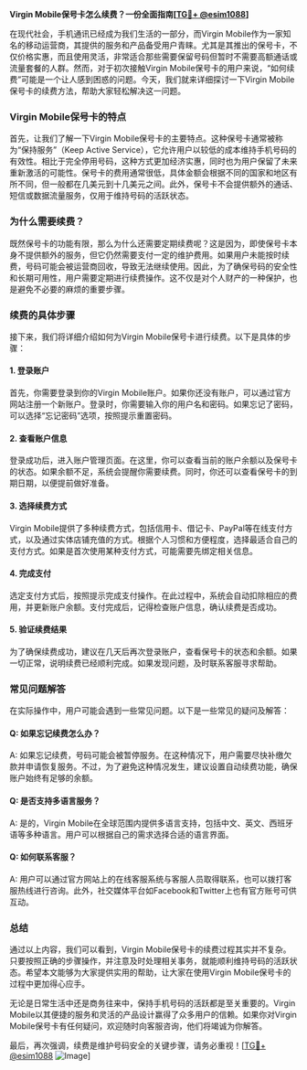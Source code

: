 **Virgin Mobile保号卡怎么续费？一份全面指南[[TG💪+ @esim1088](https://t.me/s/esim1088)]**

在现代社会，手机通讯已经成为我们生活的一部分，而Virgin Mobile作为一家知名的移动运营商，其提供的服务和产品备受用户青睐。尤其是其推出的保号卡，不仅价格实惠，而且使用灵活，非常适合那些需要保留号码但暂时不需要高额通话或流量套餐的人群。然而，对于初次接触Virgin Mobile保号卡的用户来说，“如何续费”可能是一个让人感到困惑的问题。今天，我们就来详细探讨一下Virgin Mobile保号卡的续费方法，帮助大家轻松解决这一问题。

### Virgin Mobile保号卡的特点

首先，让我们了解一下Virgin Mobile保号卡的主要特点。这种保号卡通常被称为“保持服务”（Keep Active Service），它允许用户以较低的成本维持手机号码的有效性。相比于完全停用号码，这种方式更加经济实惠，同时也为用户保留了未来重新激活的可能性。保号卡的费用通常很低，具体金额会根据不同的国家和地区有所不同，但一般都在几美元到十几美元之间。此外，保号卡不会提供额外的通话、短信或数据流量服务，仅用于维持号码的活跃状态。

### 为什么需要续费？

既然保号卡的功能有限，那么为什么还需要定期续费呢？这是因为，即使保号卡本身不提供额外的服务，但它仍然需要支付一定的维护费用。如果用户未能按时续费，号码可能会被运营商回收，导致无法继续使用。因此，为了确保号码的安全性和长期可用性，用户需要定期进行续费操作。这不仅是对个人财产的一种保护，也是避免不必要的麻烦的重要步骤。

### 续费的具体步骤

接下来，我们将详细介绍如何为Virgin Mobile保号卡进行续费。以下是具体的步骤：

#### 1. 登录账户

首先，你需要登录到你的Virgin Mobile账户。如果你还没有账户，可以通过官方网站注册一个新账户。登录时，你需要输入你的用户名和密码。如果忘记了密码，可以选择“忘记密码”选项，按照提示重置密码。

#### 2. 查看账户信息

登录成功后，进入账户管理页面。在这里，你可以查看当前的账户余额以及保号卡的状态。如果余额不足，系统会提醒你需要续费。同时，你还可以查看保号卡的到期日期，以便提前做好准备。

#### 3. 选择续费方式

Virgin Mobile提供了多种续费方式，包括信用卡、借记卡、PayPal等在线支付方式，以及通过实体店铺充值的方式。根据个人习惯和方便程度，选择最适合自己的支付方式。如果是首次使用某种支付方式，可能需要先绑定相关信息。

#### 4. 完成支付

选定支付方式后，按照提示完成支付操作。在此过程中，系统会自动扣除相应的费用，并更新账户余额。支付完成后，记得检查账户信息，确认续费是否成功。

#### 5. 验证续费结果

为了确保续费成功，建议在几天后再次登录账户，查看保号卡的状态和余额。如果一切正常，说明续费已经顺利完成。如果发现问题，及时联系客服寻求帮助。

### 常见问题解答

在实际操作中，用户可能会遇到一些常见问题。以下是一些常见的疑问及解答：

#### Q: 如果忘记续费怎么办？

A: 如果忘记续费，号码可能会被暂停服务。在这种情况下，用户需要尽快补缴欠款并申请恢复服务。不过，为了避免这种情况发生，建议设置自动续费功能，确保账户始终有足够的余额。

#### Q: 是否支持多语言服务？

A: 是的，Virgin Mobile在全球范围内提供多语言支持，包括中文、英文、西班牙语等多种语言。用户可以根据自己的需求选择合适的语言界面。

#### Q: 如何联系客服？

A: 用户可以通过官方网站上的在线客服系统与客服人员取得联系，也可以拨打客服热线进行咨询。此外，社交媒体平台如Facebook和Twitter上也有官方账号可供互动。

### 总结

通过以上内容，我们可以看到，Virgin Mobile保号卡的续费过程其实并不复杂。只要按照正确的步骤操作，并注意及时处理相关事务，就能顺利维持号码的活跃状态。希望本文能够为大家提供实用的帮助，让大家在使用Virgin Mobile保号卡的过程中更加得心应手。

无论是日常生活中还是商务往来中，保持手机号码的活跃都是至关重要的。Virgin Mobile以其便捷的服务和灵活的产品设计赢得了众多用户的信赖。如果你对Virgin Mobile保号卡有任何疑问，欢迎随时向客服咨询，他们将竭诚为你解答。

最后，再次强调，续费是维护号码安全的关键步骤，请务必重视！[[TG💪+ @esim1088](https://t.me/s/esim1088) ![Image](https://i.postimg.cc/4NQfJmqS/Snipaste-2025-05-13-00-14-12.png)]